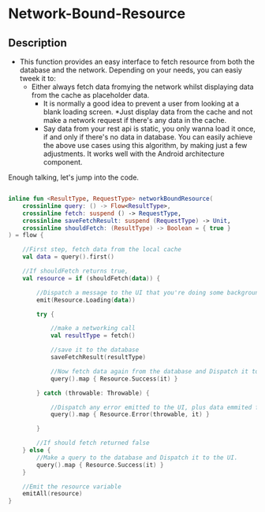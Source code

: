 # Network-Bound-Resource

## Description

* This function provides an easy interface to fetch resource from both the database and the network. Depending on your needs, you can easiy tweek it to: 
    * Either always fetch data fromying the network whilst displaying data from the cache as placeholder data. 
        - It is normally a good idea to prevent a user from looking at a blank loading screen.
    *Just display data from the cache and not make a network request if there's any data in the cache.
        - Say data from your rest api is static, you only wanna load it once, if and only if there's no data in database.
You can easily achieve the above use cases using this algorithm, by making just a few adjustments. It works well with the Android architecture component. 

Enough talking, let's jump into the code.

```kotlin

inline fun <ResultType, RequestType> networkBoundResource(
    crossinline query: () -> Flow<ResultType>,
    crossinline fetch: suspend () -> RequestType,
    crossinline saveFetchResult: suspend (RequestType) -> Unit,
    crossinline shouldFetch: (ResultType) -> Boolean = { true }
) = flow {

    //First step, fetch data from the local cache
    val data = query().first()

    //If shouldFetch returns true,
    val resource = if (shouldFetch(data)) {

        //Dispatch a message to the UI that you're doing some background work
        emit(Resource.Loading(data))

        try {

            //make a networking call
            val resultType = fetch()

            //save it to the database
            saveFetchResult(resultType)

            //Now fetch data again from the database and Dispatch it to the UI
            query().map { Resource.Success(it) }

        } catch (throwable: Throwable) {

            //Dispatch any error emitted to the UI, plus data emmited from the Database
            query().map { Resource.Error(throwable, it) }

        }

        //If should fetch returned false
    } else {
        //Make a query to the database and Dispatch it to the UI.
        query().map { Resource.Success(it) }
    }

    //Emit the resource variable
    emitAll(resource)
}

```


